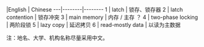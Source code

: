    |English | Chinese
---|--------|--------
1  | latch | 锁存、锁存器
2  | latch contention | 锁存冲突
3  | main memory | 内存 / 主存 ？
4  | two-phase locking | 两阶段锁
5  | lazy copy | 延迟拷贝 
6  | read-mostly data | 以读为主数据

注：地名、大学、机构名称尽量采用中文。
